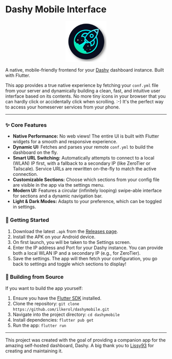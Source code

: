 # Dashy Mobile Interface

<p align="center">
  <img src="https://raw.githubusercontent.com/ilkerol/dashymobile/main/assets/images/dashy.png" width="128" alt="Dashy Mobile Icon">
</p>

A native, mobile-friendly frontend for your [Dashy](https://github.com/Lissy93/dashy) dashboard instance. Built with Flutter.

This app provides a true native experience by fetching your `conf.yml` file from your server and dynamically building a clean, fast, and intuitive user interface based on its contents.
No more tiny icons in your browser that you can hardly click or accidentally click when scrolling. :-)
It's the perfect way to access your homeserver services from your phone.

---

### ✨ Core Features

- **Native Performance:** No web views! The entire UI is built with Flutter widgets for a smooth and responsive experience.
- **Dynamic UI:** Fetches and parses your remote `conf.yml` to build the dashboard on the fly.
- **Smart URL Switching:** Automatically attempts to connect to a local (WLAN) IP first, with a fallback to a secondary IP (like ZeroTier or Tailscale). Service URLs are rewritten on-the-fly to match the active connection.
- **Customizable Sections:** Choose which sections from your config file are visible in the app via the settings menu.
- **Modern UI:** Features a circular (infinitely looping) swipe-able interface for sections and a dynamic navigation bar.
- **Light & Dark Modes:** Adapts to your preference, which can be toggled in settings.

### 🚀 Getting Started

1.  Download the latest `.apk` from the [Releases page](https://github.com/ilkerol/dashymobile/releases).
2.  Install the APK on your Android device.
3.  On first launch, you will be taken to the Settings screen.
4.  Enter the IP address and Port for your Dashy instance. You can provide both a local WLAN IP and a secondary IP (e.g., for ZeroTier).
5.  Save the settings. The app will then fetch your configuration, you go back to settings and toggle which sections to display!

### 🔧 Building from Source

If you want to build the app yourself:

1.  Ensure you have the [Flutter SDK](https://docs.flutter.dev/get-started/install) installed.
2.  Clone the repository: `git clone https://github.com/ilkerol/dashymobile.git`
3.  Navigate into the project directory: `cd dashymobile`
4.  Install dependencies: `flutter pub get`
5.  Run the app: `flutter run`

---

This project was created with the goal of providing a companion app for the amazing self-hosted dashboard, Dashy.
A big thank you to [Lissy93](https://github.com/Lissy93) for creating and maintaining it.
